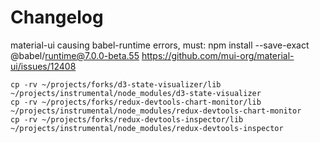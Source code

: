 Changelog
=========

material-ui causing babel-runtime errors, must:
npm install --save-exact @babel/runtime@7.0.0-beta.55
https://github.com/mui-org/material-ui/issues/12408

```
cp -rv ~/projects/forks/d3-state-visualizer/lib ~/projects/instrumental/node_modules/d3-state-visualizer
cp -rv ~/projects/forks/redux-devtools-chart-monitor/lib ~/projects/instrumental/node_modules/redux-devtools-chart-monitor
cp -rv ~/projects/forks/redux-devtools-inspector/lib ~/projects/instrumental/node_modules/redux-devtools-inspector
```
